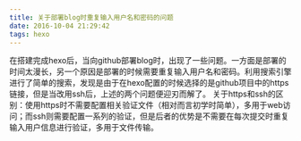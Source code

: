 ```yaml
---
title: 关于部署blog时重复输入用户名和密码的问题
date: 2016-10-04 21:29:42
tags: hexo
---
```

在搭建完成hexo后，当向github部署blog时，出现了一些问题。一方面是部署的时间太漫长，另一个原因是部署的时候需要重复输入用户名和密码。利用搜索引擎进行了简单的搜索，发现是由于<!--more-->在hexo配置的时候选择的是github项目中的https链接，但是当改用ssh后，上述的两个问题便迎刃而解了。
关于https和ssh的区别：使用https时不需要配置相关验证文件（相对而言初学时简单），多用于web访问；而ssh则需要配置一系列的验证，但是后者的优势是不需要在每次提交时重复输入用户信息进行验证，多用于文件传输。